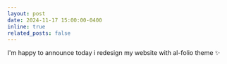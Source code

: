 ```yaml
---
layout: post
date: 2024-11-17 15:00:00-0400
inline: true
related_posts: false
---
```


I'm happy to announce today i redesign my website with al-folio theme :sparkles:
